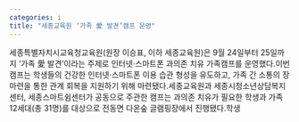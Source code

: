 ```yaml
---
categories: i
title: "세종교육원 ‘가족 愛 발견’캠프 운영"
---
```

세종특별자치시교육청교육원(원장 이승표, 이하 세종교육원)은 9월 24일부터 25일까지 &lsquo;가족 愛 발견&rsquo;이라는 주제로 인터넷&middot;스마트폰 과의존 치유 가족캠프를 운영했다.이번 캠프는 학생들의 건강한 인터넷&middot;스마트폰 이용 습관 형성을 유도하고, 가족 간 소통의 장 마련을 통한 관계 회복을 지원하기 위해 마련됐다.세종교육원과 세종시청소년상담복지센터, 세종스마트쉼센터가 공동으로 주관한 캠프는 과의존 치유가 필요한 학생과 가족 12세대(총 31명)를 대상으로 전동면 다온숲 글램핑장에서 진행됐다.학생
